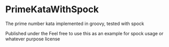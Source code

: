 PrimeKataWithSpock
==================

The prime number kata implemented in groovy, tested with spock

Published under the
Feel free to use this as an example for spock usage or whatever purpose
license
